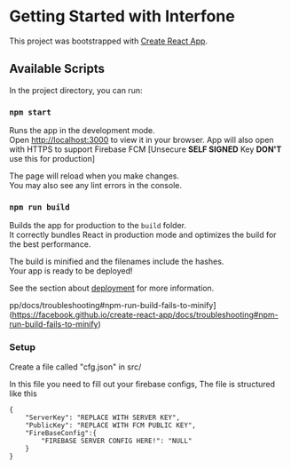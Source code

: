 # Getting Started with Interfone

This project was bootstrapped with [Create React App](https://github.com/facebook/create-react-app).

## Available Scripts

In the project directory, you can run:

### `npm start`

Runs the app in the development mode.\
Open [http://localhost:3000](http://localhost:3000) to view it in your browser.
App will also open with HTTPS to support Firebase FCM 
[Unsecure **SELF SIGNED** Key **DON'T** use this for production]

The page will reload when you make changes.\
You may also see any lint errors in the console.

### `npm run build`

Builds the app for production to the `build` folder.\
It correctly bundles React in production mode and optimizes the build for the best performance.

The build is minified and the filenames include the hashes.\
Your app is ready to be deployed!

See the section about [deployment](https://facebook.github.io/create-react-app/docs/deployment) for more information.

pp/docs/troubleshooting#npm-run-build-fails-to-minify](https://facebook.github.io/create-react-app/docs/troubleshooting#npm-run-build-fails-to-minify)

### Setup
Create a file called "cfg.json" in src/

In this file you need to fill out your firebase configs, The file is structured like this

```
{
    "ServerKey": "REPLACE WITH SERVER KEY",
    "PublicKey": "REPLACE WITH FCM PUBLIC KEY",
    "FireBaseConfig":{
        "FIREBASE SERVER CONFIG HERE!": "NULL"
    }
}
```
